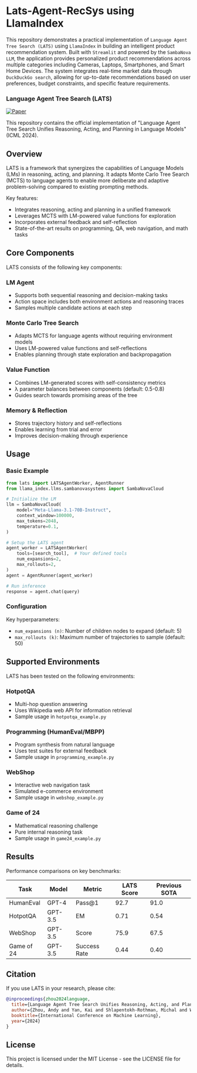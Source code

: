 # Lats-Agent-RecSys using LlamaIndex

This repository demonstrates a practical implementation of ``Language Agent Tree Search (LATS)`` using ``LlamaIndex`` in building an intelligent product recommendation system. Built with ``Streamlit`` and powered by the ``SambaNova LLM``, the application provides personalized product recommendations across multiple categories including Cameras, Laptops, Smartphones, and Smart Home Devices. The system integrates real-time market data through ``DuckDuckGo search``, allowing for up-to-date recommendations based on user preferences, budget constraints, and specific feature requirements. 

### Language Agent Tree Search (LATS)

[![Paper](https://img.shields.io/badge/paper-ICML%202024-blue)](https://arxiv.org/pdf/2310.04406)

This repository contains the official implementation of "Language Agent Tree Search Unifies Reasoning, Acting, and Planning in Language Models" (ICML 2024).

## Overview

LATS is a framework that synergizes the capabilities of Language Models (LMs) in reasoning, acting, and planning. It adapts Monte Carlo Tree Search (MCTS) to language agents to enable more deliberate and adaptive problem-solving compared to existing prompting methods.

Key features:
- Integrates reasoning, acting and planning in a unified framework
- Leverages MCTS with LM-powered value functions for exploration
- Incorporates external feedback and self-reflection
- State-of-the-art results on programming, QA, web navigation, and math tasks

## Core Components

LATS consists of the following key components:

### LM Agent
- Supports both sequential reasoning and decision-making tasks 
- Action space includes both environment actions and reasoning traces
- Samples multiple candidate actions at each step

### Monte Carlo Tree Search
- Adapts MCTS for language agents without requiring environment models
- Uses LM-powered value functions and self-reflections
- Enables planning through state exploration and backpropagation

### Value Function
- Combines LM-generated scores with self-consistency metrics
- λ parameter balances between components (default: 0.5-0.8)
- Guides search towards promising areas of the tree

### Memory & Reflection
- Stores trajectory history and self-reflections
- Enables learning from trial and error
- Improves decision-making through experience

## Usage

### Basic Example

```python
from lats import LATSAgentWorker, AgentRunner
from llama_index.llms.sambanovasystems import SambaNovaCloud

# Initialize the LM
llm = SambaNovaCloud(
    model="Meta-Llama-3.1-70B-Instruct",
    context_window=100000,
    max_tokens=2048,
    temperature=0.1,
)

# Setup the LATS agent
agent_worker = LATSAgentWorker(
    tools=[search_tool],  # Your defined tools
    num_expansions=2,
    max_rollouts=2,
)
agent = AgentRunner(agent_worker)

# Run inference
response = agent.chat(query)
```

### Configuration

Key hyperparameters:
- `num_expansions (n)`: Number of children nodes to expand (default: 5)
- `max_rollouts (k)`: Maximum number of trajectories to sample (default: 50)

## Supported Environments

LATS has been tested on the following environments:

### HotpotQA
- Multi-hop question answering
- Uses Wikipedia web API for information retrieval
- Sample usage in `hotpotqa_example.py`

### Programming (HumanEval/MBPP)
- Program synthesis from natural language
- Uses test suites for external feedback
- Sample usage in `programming_example.py`

### WebShop
- Interactive web navigation task
- Simulated e-commerce environment
- Sample usage in `webshop_example.py`

### Game of 24
- Mathematical reasoning challenge
- Pure internal reasoning task
- Sample usage in `game24_example.py`

## Results

Performance comparisons on key benchmarks:

| Task | Model | Metric | LATS Score | Previous SOTA |
|------|--------|---------|------------|---------------|
| HumanEval | GPT-4 | Pass@1 | 92.7 | 91.0 |
| HotpotQA | GPT-3.5 | EM | 0.71 | 0.54 |
| WebShop | GPT-3.5 | Score | 75.9 | 67.5 |
| Game of 24 | GPT-3.5 | Success Rate | 0.44 | 0.40 |

## Citation

If you use LATS in your research, please cite:

```bibtex
@inproceedings{zhou2024language,
  title={Language Agent Tree Search Unifies Reasoning, Acting, and Planning in Language Models},
  author={Zhou, Andy and Yan, Kai and Shlapentokh-Rothman, Michal and Wang, Haohan and Wang, Yu-Xiong},
  booktitle={International Conference on Machine Learning},
  year={2024}
}
```

## License

This project is licensed under the MIT License - see the LICENSE file for details.
